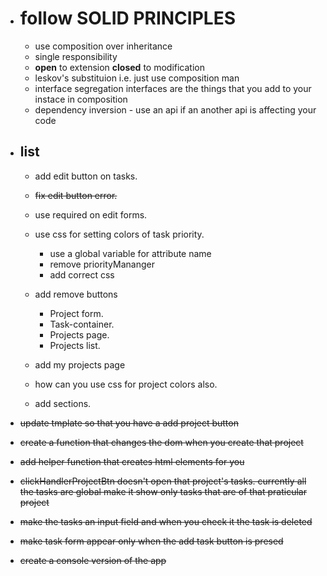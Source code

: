 - # follow **SOLID PRINCIPLES**

  - use composition over inheritance
  - single responsibility
  - **open** to extension **closed** to modification
  - leskov's substituion i.e. just use composition man
  - interface segregation interfaces are the things that you add to your instace in composition
  - dependency inversion - use an api if an another api is affecting your code

- ## list

  - add edit button on tasks.
  - ~~fix edit button error.~~
  - use required on edit forms.
  - use css for setting colors of task priority.

    - use a global variable for attribute name
    - remove priorityMananger
    - add correct css

  - add remove buttons

    - Project form. <!-- cancel mid form completion. -->
    - Task-container.
    - Projects page.
    - Projects list.

  - add my projects page
  - how can you use css for project colors also. <!-- production. -->
  - add sections. <!-- this is an after thought, I may add it on revisiting this project on a later date. -->

- ~~update tmplate so that you have a add project button~~
- ~~create a function that changes the dom when you create that project~~
- ~~add helper function that creates html elements for you~~
- ~~clickHandlerProjectBtn doesn't open that project's tasks. currently all the tasks are global make it show only tasks that are of that praticular project~~
- ~~make the tasks an input field and when you check it the task is deleted~~
- ~~make task form appear only when the add task button is presed~~
- ~~create a console version of the app~~
